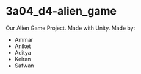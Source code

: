 # 3a04_d4-alien_game
Our Alien Game Project. Made with Unity.
Made by:
 - Ammar
 - Aniket
 - Aditya
 - Keiran
 - Safwan
